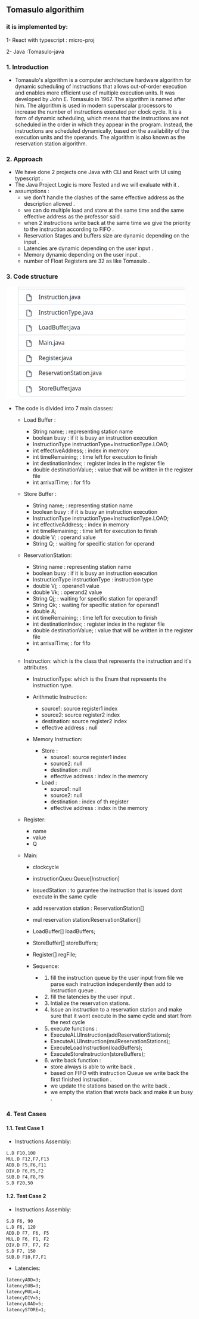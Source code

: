 ## Tomasulo algorithim 

### it is implemented by:
1- React with typescript : micro-proj

2- Java :Tomasulo-java

### 1. Introduction
- Tomasulo's algorithm is a computer architecture hardware algorithm for dynamic scheduling of instructions that allows out-of-order execution and enables more efficient use of multiple execution units. It was developed by John E. Tomasulo in 1967. The algorithm is named after him. The algorithm is used in modern superscalar processors to increase the number of instructions executed per clock cycle. It is a form of dynamic scheduling, which means that the instructions are not scheduled in the order in which they appear in the program. Instead, the instructions are scheduled dynamically, based on the availability of the execution units and the operands. The algorithm is also known as the reservation station algorithm.

### 2. Approach
- We have done 2 projects one Java with CLI  and React with UI using typescript .
- The Java Project Logic is more Tested and we will evaluate with it .
- assumptions :
  - we don't handle the clashes of the same effective address as the description allowed .
  - we can do multiple load and store at the same time and the same effective address as the professor said .
  - when 2 instructions write back at the same time we give the priority to the instruction according to FIFO .
  - Reservation Stages and buffers size are dynamic depending on the input .
  - Latencies are dynamic depending on the user input .
  - Memory dynamic depending on the user input .
  - number of Float Registers are 32 as like Tomasulo .

### 3. Code structure

<img src='./screenshots/CodeStructure.png'/>


- The code is divided into 7 main classes:
  - Load Buffer :
  
  	- String name; :  representing station name
  	- boolean busy : if it is busy an instruction execution
  	- InstructionType instructionType=InstructionType.LOAD;
  	- int effectiveAddress; : index in memory
  	- int timeRemaining; : time left for execution to finish
    - int destinationIndex; : register index in the register file
    - double destinationValue; : value that will be written in the register file
    - int arrivalTime; : for fifo 

  - Store Buffer :
  	- String name; :  representing station name
  	- boolean busy : if it is busy an instruction execution
  	- InstructionType instructionType=InstructionType.LOAD;
  	- int effectiveAddress; : index in memory
  	- int timeRemaining; : time left for execution to finish
  	- double V; : operand value
    - String Q; :  waiting for specific station for operand
   
  
  - ReservationStation:
    - String name : representing station name
  	- boolean busy : if it is busy an instruction execution
  	- InstructionType instructionType : instruction type
  	- double Vj; : operand1 value
  	- double Vk; : operand2 value
  	- String Qj; : waiting for specific station for operand1
  	- String Qk; : waiting for specific station for operand1
  	- double A;
  	- int timeRemaining; : time left for execution to finish
    - int destinationIndex; : register index in the register file
    - double destinationValue; : value that will be written in the register file
    - int arrivalTime; : for fifo 
    -   
  - Instruction: which is the class that represents the instruction and it's attributes.
    - InstructionType: which is the Enum that represents the instruction type.
    -  Arithmetic Instruction:
       -  source1: source register1 index
       -  source2: source register2 index
       -  destination: source register2 index
       -  effective address : null



    -  Memory Instruction:
       - Store :
         - source1: source register1 index
         -  source2: null
         -  destination : null
         -  effective address : index in the memory
       - Load :  
            - source1: null
            -  source2: null
            -  destination : index of th register
            -  effective address : index in the memory

  - Register: 
    - name
	- value
	- Q 
  
  - Main: 
    - clockcycle 
    - instructionQueu:Queue[Instruction]
    - issuedStation : to gurantee the instruction that is issued dont execute in the same cycle
    - add reservation station : ReservationStation[]
    - mul reservation station:ReservationStation[]
  	- LoadBuffer[] loadBuffers;
	- StoreBuffer[] storeBuffers; 
	- Register[] regFile;

    - Sequence:
      - 1. fill the instruction queue by the user input from file we parse each instruction independently then add to instruction queue .
      - 2.  fill the latencies by the user input .      

      -  3.  Intialize the reservation stations.
      -  4. Issue an instruction to a reservation station and make sure that it wont execute in the same cycle and start from the next cycle
      - 5. execute functions :
        - ExecuteALUInstruction(addReservationStations);
  		- ExecuteALUInstruction(mulReservationStations);
  		- ExecuteLoadInstruction(loadBuffers);
  		- ExecuteStoreInstruction(storeBuffers);
      - 6. write back function :
        - store always is able to write back .
        - based on FIFO with instruction Queue we write back the first finished instruction .
        -  we update the stations based on the write back .
        -  we empty the station that wrote back and make it un busy .


### 4. Test Cases

#### 1.1. Test Case 1
- Instructions Assembly:

```
L.D F10,100
MUL.D F12,F7,F13
ADD.D F5,F6,F11
DIV.D F6,F5,F2
SUB.D F4,F8,F9
S.D F20,50
```




#### 1.2. Test Case 2

- Instructions Assembly:

```
S.D F6, 90
L.D F6, 120
ADD.D F7, F6, F5
MUL.D F6, F1, F2
DIV.D F7, F7, F2
S.D F7, 150
SUB.D F10,F7,F1
```

- Latencies:
```
latencyADD=3;
latencySUB=3;
latencyMUL=4;
latencyDIV=5;
latencyLOAD=5;
latencySTORE=1;
```


